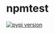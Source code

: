 # npmtest
[![pypi version](https://img.shields.io/pypi/v/manimgl?logo=pypi)](https://pypi.org/project/manimgl/)
